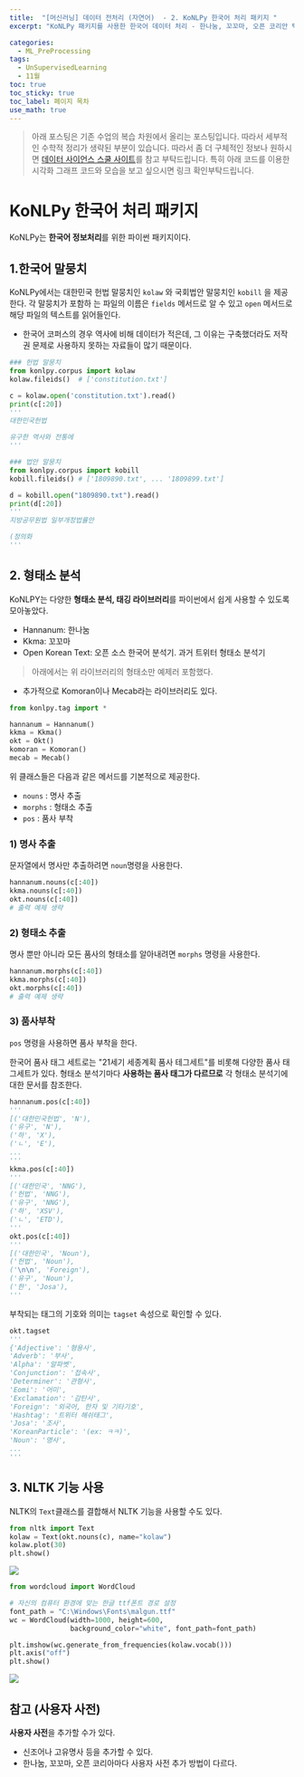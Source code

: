 ```yaml
---
title:  "[머신러닝] 데이터 전처리 (자연어)  - 2. KoNLPy 한국어 처리 패키지 "
excerpt: "KoNLPy 패키지를 사용한 한국어 데이터 처리 - 한나눔, 꼬꼬마, 오픈 코리안 텍스트 "

categories:
  - ML_PreProcessing
tags:
  - UnSupervisedLearning
  - 11월
toc: true
toc_sticky: true
toc_label: 페이지 목차
use_math: true
---
```


> 아래 포스팅은 기존 수업의 복습 차원에서 올리는 포스팅입니다. 따라서 세부적인 수학적 정리가 생략된 부분이 있습니다. 따라서 좀 더 구체적인 정보나 원하시면 [데이터 사이언스 스쿨 사이트](https://datascienceschool.net/03%20machine%20learning/03.01.02%20KoNLPy%20%ED%95%9C%EA%B5%AD%EC%96%B4%20%EC%B2%98%EB%A6%AC%20%ED%8C%A8%ED%82%A4%EC%A7%80.html)를 참고 부탁드립니다. 특히 아래 코드를 이용한 시각화 그래프 코드와 모습을 보고 싶으시면 링크 확인부탁드립니다.  

# KoNLPy 한국어 처리 패키지

KoNLPy는 **한국어 정보처리**를 위한 파이썬 패키지이다.

## 1.한국어 말뭉치
KoNLPy에서는 대한민국 헌법 말뭉치인 `kolaw` 와 국회법안 말뭉치인 `kobill` 을 제공한다. 각 말뭉치가 포함하
는 파일의 이름은 `fields` 메서드로 알 수 있고 `open` 메서드로 해당 파일의 텍스트를 읽어들인다.

- 한국어 코퍼스의 경우 역사에 비해 데이터가 적은데, 그 이유는 구축했더라도 저작권 문제로 사용하지 못하는 자료들이 많기 때문이다. 

```py
### 헌법 말뭉치
from konlpy.corpus import kolaw
kolaw.fileids()  # ['constitution.txt']

c = kolaw.open('constitution.txt').read()
print(c[:20])
'''
대한민국헌법

유구한 역사와 전통에 
'''

### 법안 말뭉치
from konlpy.corpus import kobill
kobill.fileids() # ['1809890.txt', ... '1809899.txt']

d = kobill.open("1809890.txt").read()
print(d[:20])
'''
지방공무원법 일부개정법률안

(정의화
'''
```

## 2. 형태소 분석
KoNLPY는 다양한 **형태소 분석, 태깅 라이브러리**를 파이썬에서 쉽게 사용할 수 있도록 모아놓았다.
- Hannanum: 한나눔
- Kkma: 꼬꼬마
- Open Korean Text: 오픈 소스 한국어 분석기. 과거 트위터 형태소 분석기

> 아래에서는 위 라이브러리의 형태소만 예제러 포함했다.
- 추가적으로 Komoran이나 Mecab라는 라이브러리도 있다.

```py
from konlpy.tag import *

hannanum = Hannanum()
kkma = Kkma()
okt = Okt()
komoran = Komoran()
mecab = Mecab()
```

위 클래스들은 다음과 같은 메서드를 기본적으로 제공한다.
- `nouns` : 명사 추출
- `morphs` : 형태소 추출
- `pos` : 품사 부착


### 1) 명사 추출
문자열에서 명사만 추출하려면 `noun`명령을 사용한다.

```py
hannanum.nouns(c[:40])
kkma.nouns(c[:40])
okt.nouns(c[:40])
# 출력 예제 생략
```

### 2) 형태소 추출
명사 뿐만 아니라 모든 품사의 형태소를 알아내려면 `morphs` 명령을 사용한다.

```py
hannanum.morphs(c[:40])
kkma.morphs(c[:40])
okt.morphs(c[:40])
# 출력 예제 생략
```

### 3) 품사부착
`pos` 명령을 사용하면 품사 부착을 한다. 

한국어 품사 태그 세트로는 "21세기 세종계획 품사 테그세트"를 비롯해 다양한 품사 태그세트가 있다. 형태소 분석기마다 **사용하는 품사 태그가 다르므로** 각 형태소 분석기에 대한 문서를 참조한다.

```py
hannanum.pos(c[:40])
'''
[('대한민국헌법', 'N'),
('유구', 'N'),
('하', 'X'),
('ㄴ', 'E'),
...
'''
kkma.pos(c[:40])
'''
[('대한민국', 'NNG'),
('헌법', 'NNG'),
('유구', 'NNG'),
('하', 'XSV'),
('ㄴ', 'ETD'),
'''
okt.pos(c[:40])
'''
[('대한민국', 'Noun'),
('헌법', 'Noun'),
('\n\n', 'Foreign'),
('유구', 'Noun'),
('한', 'Josa'),
'''
```

부착되는 태그의 기호와 의미는 `tagset` 속성으로 확인할 수 있다.
```py
okt.tagset
'''
{'Adjective': '형용사',
'Adverb': '부사',
'Alpha': '알파벳',
'Conjunction': '접속사',
'Determiner': '관형사',
'Eomi': '어미',
'Exclamation': '감탄사',
'Foreign': '외국어, 한자 및 기타기호',
'Hashtag': '트위터 해쉬태그',
'Josa': '조사',
'KoreanParticle': '(ex: ㅋㅋ)',
'Noun': '명사',
...
'''
```

## 3. NLTK 기능 사용
NLTK의 `Text`클래스를 결합해서 NLTK 기능을 사용할 수도 있다.
```py
from nltk import Text
kolaw = Text(okt.nouns(c), name="kolaw")
kolaw.plot(30)
plt.show()
```

![](/assets/images/Preprocessing2_1.png)

```py
from wordcloud import WordCloud

# 자신의 컴퓨터 환경에 맞는 한글 ttf폰트 경로 설정
font_path = "C:\Windows\Fonts\malgun.ttf"
wc = WordCloud(width=1000, height=600,
               background_color="white", font_path=font_path)

plt.imshow(wc.generate_from_frequencies(kolaw.vocab()))
plt.axis("off")
plt.show()
```

![](/assets/images/Preprocessing2_2.png)

## 참고 (사용자 사전)
**사용자 사전**을 추가할 수가 있다.

- 신조어나 고유명사 등을 추가할 수 있다.
- 한나눔, 꼬꼬마, 오픈 코리아마다 사용자 사전 추가 방법이 다르다. 